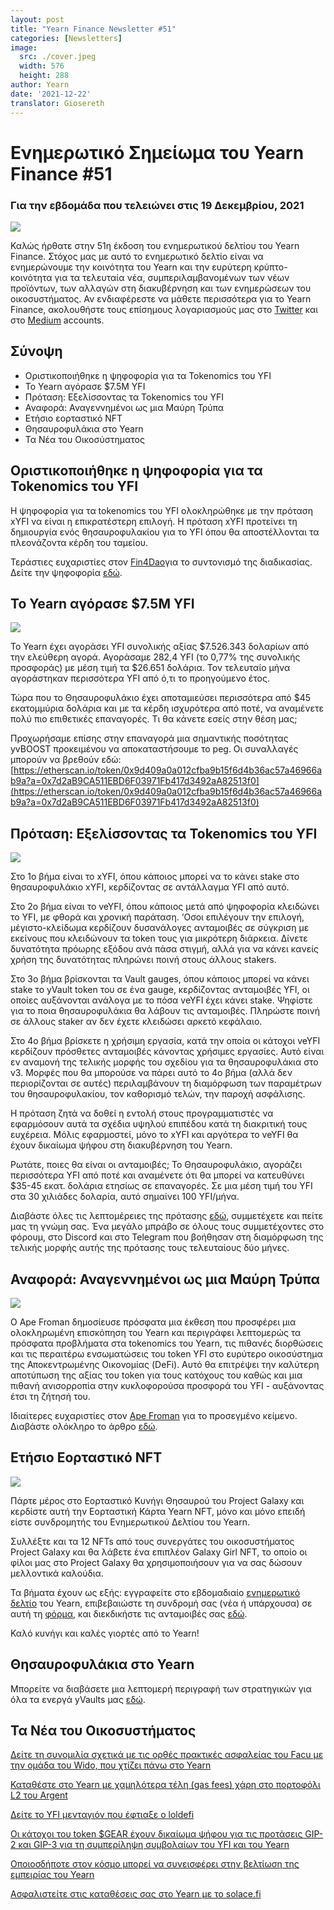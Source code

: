 ```yaml
---
layout: post
title: "Yearn Finance Newsletter #51"
categories: [Newsletters]
image:
  src: ./cover.jpeg
  width: 576
  height: 288
author: Yearn
date: '2021-12-22'
translator: Giosereth
---
```


# Ενημερωτικό Σημείωμα του Yearn Finance #51

### Για την εβδομάδα που τελειώνει στις 19 Δεκεμβρίου, 2021

![](/_posts/_newsletters/Yearn-Finance-Newsletter-51/cover.jpeg?w=880&h=440)

Καλώς ήρθατε στην 51η έκδοση του ενημερωτικού δελτίου τoυ Yearn Finance. Στόχος μας με αυτό το ενημερωτικό δελτίο είναι να ενημερώνουμε την κοινότητα του Yearn και την ευρύτερη κρύπτο-κοινότητα  για τα τελευταία νέα, συμπεριλαμβανομένων των νέων προϊόντων, των αλλαγών στη διακυβέρνηση και των ενημερώσεων του οικοσυστήματος. Αν ενδιαφέρεστε να μάθετε περισσότερα για το Yearn Finance, ακολουθήστε τους επίσημους λογαριασμούς μας στο [Twitter](https://twitter.com/iearnfinance) και στο [Medium](https://medium.com/iearn) accounts.

## Σύνοψη

- Οριστικοποιήθηκε η ψηφοφορία για τα Tokenomics του YFI
- Το Yearn αγόρασε $7.5M YFI
- Πρόταση: Εξελίσσοντας τα Tokenomics του YFI
- Αναφορά: Αναγεννημένοι ως μια Μαύρη Τρύπα
- Ετήσιο εορταστικό NFT
- Θησαυροφυλάκια στο Yearn
- Τα Νέα του Οικοσύστηματος


## Οριστικοποιήθηκε η ψηφοφορία για τα Tokenomics του YFI
Η ψηφοφορία για τα tokenomics του YFI ολοκληρώθηκε με την πρόταση xYFI να είναι η επικρατέστερη επιλογή. Η πρόταση xYFI προτείνει τη δημιουργία ενός θησαυροφυλακίου για το YFI όπου θα αποστέλλονται τα πλεονάζοντα κέρδη του ταμείου.

Τεράστιες ευχαριστίες στον [Fin4Dao](https://twitter.com/Fin4Dao)για το συντονισμό της διαδικασίας. Δείτε την ψηφοφορία [εδώ](https://snapshot.org/#/ybaby.eth/proposal/0x783cb3d57dd59b2827f6a42967375f06504cc947ebaa3c0e495c7b29ffd47aea).

## Το Yearn αγόρασε $7.5M YFI

![](/_posts/_newsletters/Yearn-Finance-Newsletter-51/image2.jpg?w=800&h=609)

Το Yearn έχει αγοράσει YFI συνολικής αξίας $7.526.343 δολαρίων από την ελεύθερη αγορά. Αγοράσαμε 282,4 YFI (το 0,77% της συνολικής προσφοράς) με μέση τιμή τα $26.651 δολάρια. Τον τελευταίο μήνα αγοράστηκαν περισσότερα YFI από ό,τι το προηγούμενο έτος.

Τώρα που το Θησαυροφυλάκιο έχει αποταμιεύσει περισσότερα από $45 εκατομμύρια δολάρια και με τα κέρδη ισχυρότερα από ποτέ, να αναμένετε πολύ πιο επιθετικές επαναγορές. Τι θα κάνετε εσείς στην θέση μας;

Προχωρήσαμε επίσης στην επαναγορά μια σημαντικής ποσότητας yvBOOST προκειμένου να αποκαταστήσουμε το peg. Οι συναλλαγές μπορούν να βρεθούν εδώ: [https://etherscan.io/token/0x9d409a0a012cfba9b15f6d4b36ac57a46966ab9a?a=0x7d2aB9CA511EBD6F03971Fb417d3492aA82513f0](https://etherscan.io/token/0x9d409a0a012cfba9b15f6d4b36ac57a46966ab9a?a=0x7d2aB9CA511EBD6F03971Fb417d3492aA82513f0)

## Πρόταση: Εξελίσσοντας τα Tokenomics του YFI

![](/_posts/_newsletters/Yearn-Finance-Newsletter-51/image3.jpg?w=800&h=466)

Στο 1ο βήμα είναι το xYFI, όπου κάποιος μπορεί να το κάνει stake στο θησαυροφυλάκιο xYFI, κερδίζοντας σε αντάλλαγμα YFI από αυτό.

Στο 2ο βήμα είναι το veYFI, όπου κάποιος μετά από ψηφοφορία κλειδώνει το YFI, με φθορά και χρονική παράταση. ‘Οσοι επιλέγουν την επιλογή, μέγιστο-κλείδωμα κερδίζουν δυσανάλογες ανταμοιβές σε σύγκριση με εκείνους που κλειδώνουν τα token τους για μικρότερη διάρκεια. Δίνετε δυνατότητα πρόωρης εξόδου ανά πάσα στιγμή, αλλά για να κάνει κανείς χρήση της δυνατότητας πληρώνει ποινή στους άλλους stakers.

Στο 3ο βήμα βρίσκονται τα Vault gauges, όπου κάποιος μπορεί να κάνει stake το yVault token του σε ένα gauge, κερδίζοντας ανταμοιβές YFI, οι οποίες αυξάνονται ανάλογα με το πόσα veYFI έχει κάνει stake. Ψηφίστε για το ποια θησαυροφυλάκια θα λάβουν τις ανταμοιβές. Πληρώστε ποινή σε άλλους staker αν δεν έχετε κλειδώσει αρκετό κεφάλαιο.

Στο 4ο βήμα βρίσκετε η χρήσιμη εργασία, κατά την οποία οι κάτοχοι veYFI κερδίζουν πρόσθετες ανταμοιβές κάνοντας χρήσιμες εργασίες. Αυτό είναι εν αναμονή της τελικής μορφής του σχεδίου για τα θησαυροφυλάκια στο v3. Μορφές που θα μπορούσε να πάρει αυτό το 4ο βήμα (αλλά δεν περιορίζονται σε αυτές) περιλαμβάνουν τη διαμόρφωση των παραμέτρων του θησαυροφυλακίου, τον καθορισμό τελών, την παροχή ασφάλισης.

Η πρόταση ζητά να δοθεί η εντολή στους προγραμματιστές να εφαρμόσουν αυτά τα σχέδια υψηλού επιπέδου κατά τη διακριτική τους ευχέρεια. Μόλις εφαρμοστεί, μόνο το xYFI και αργότερα το veYFI θα έχουν δικαίωμα ψήφου στη διακυβέρνηση του Yearn.

Ρωτάτε, ποιες θα είναι οι ανταμοιβές; Το Θησαυροφυλάκιο, αγοράζει περισσότερα YFI από ποτέ και αναμένετε ότι θα μπορεί να κατευθύνει $35-45 εκατ. δολάρια ετησίως σε επαναγορές. Σε μια μέση τιμή του YFI στα 30 χιλιάδες δολαρία, αυτό σημαίνει 100 YFI/μήνα.

Διαβάστε όλες τις λεπτομέρειες της πρότασης [εδώ](https://gov.yearn.finance/t/proposal-evolving-yfi-tokenomics/11994), συμμετέχετε και πείτε μας τη γνώμη σας. Ένα μεγάλο μπράβο σε όλους τους συμμετέχοντες στο φόρουμ, στο Discord και στο Telegram που βοήθησαν στη διαμόρφωση της τελικής μορφής αυτής της πρότασης τους τελευταίους δύο μήνες.

## Αναφορά: Αναγεννημένοι ως μια Μαύρη Τρύπα

![](/_posts/_newsletters/Yearn-Finance-Newsletter-51/image4.jpg?w=733&h=750)

Ο Ape Froman δημοσίευσε πρόσφατα μια έκθεση που προσφέρει μια ολοκληρωμένη επισκόπηση του Yearn και περιγράφει λεπτομερώς τα πρόσφατα προβλήματα στα tokenomics του Yearn, τις πιθανές διορθώσεις και τις περαιτέρω ενσωματώσεις του token YFI στο ευρύτερο οικοσύστημα της Αποκεντρωμένης Οικονομίας (DeFi). Αυτό θα επιτρέψει την καλύτερη αποτύπωση της αξίας του token για τους κατόχους του καθώς και μια πιθανή ανισορροπία στην κυκλοφορούσα προσφορά του YFI - αυξάνοντας έτσι τη ζήτησή του.

Ιδιαίτερες ευχαριστίες στον  [Ape Froman](https://medium.com/@portiadog) για το προσεγμένο κείμενο. Διαβάστε ολόκληρο το άρθρο [εδώ](https://medium.com/@portiadog/yfi-reborn-as-a-black-hole-db249b90ed5a).

## Ετήσιο Εορταστικό NFT

![](/_posts/_newsletters/Yearn-Finance-Newsletter-51/image5.jpg?w=625&h=750)

Πάρτε μέρος στο Εορταστικό Κυνήγι Θησαυρού του Project Galaxy και κερδίστε αυτή την Εορταστική Κάρτα Yearn NFT, μόνο και μόνο επειδή είστε συνδρομητής του Ενημερωτικού Δελτίου του Yearn.

Συλλέξτε και τα 12 NFTs από τους συνεργάτες του οικοσυστήματος Project Galaxy και θα λάβετε ένα επιπλέον Galaxy Girl NFT, το οποίο οι φίλοι μας στο Project Galaxy θα χρησιμοποιήσουν για να σας δώσουν μελλοντικά καλούδια.


Τα βήματα έχουν ως εξής: εγγραφείτε στο εβδομαδιαίο [ενημερωτικό δελτίο](https://yearn.substack.com/) του Yearn, επιβεβαιώστε τη συνδρομή σας (νέα ή υπάρχουσα) σε αυτή τη [φόρμα](https://forms.gle/gsVpRsjdSXxyaXha9), και διεκδικήστε τις ανταμοιβές σας [εδώ](https://galaxy.eco/yearn/campaign/GCTj8UUaoD).

Καλό κυνήγι και καλές γιορτές από το Yearn!

## Θησαυροφυλάκια στο Yearn

Μπορείτε να διαβάσετε μια λεπτομερή περιγραφή των στρατηγικών για όλα τα ενεργά yVaults μας [εδώ](https://medium.com/yearn-state-of-the-vaults/the-vaults-at-yearn-9237905ffed3).

## Τα Νέα του Οικοσυστήματος

[Δείτε τη συνομιλία σχετικά με τις ορθές πρακτικές ασφαλείας του Facu με την ομάδα του Wido, που χτίζει πάνω στο Yearn](https://www.joinwido.com/blog/chat-with-facu-about-wido-together-and-its-security-model)

[Καταθέστε στο Yearn με χαμηλότερα τέλη (gas fees) χάρη στο πορτοφόλι L2 τoυ Argent](https://twitter.com/argentHQ/status/1471503921851944983)

[Δείτε το YFI μενταγιόν που έφτιαξε ο loldefi](https://twitter.com/loldefi/status/1470449196939493383)

[Οι κάτοχοι του token $GEAR έχουν δικαίωμα ψήφου για τις προτάσεις GIP-2 και GIP-3 για τη συμπερίληψη συμβολαίων του YFI και του Yearn](https://twitter.com/GearboxProtocol/status/1472299963149426696?s=20)

[Οποιοσδήποτε στον κόσμο μπορεί να συνεισφέρει στην βελτίωση της εμπειρίας του Yearn](https://twitter.com/bantg/status/1472038972092207107?s=20)

[Ασφαλιστείτε στις καταθέσεις σας στο Yearn με το solace.fi](https://twitter.com/SolaceFi/status/1471594979638321153?s=20)
